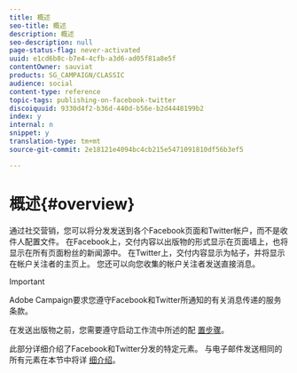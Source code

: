```yaml
---
title: 概述
seo-title: 概述
description: 概述
seo-description: null
page-status-flag: never-activated
uuid: e1cd6b8c-b7e4-4cfb-a3d6-ad05f81a8e5f
contentOwner: sauviat
products: SG_CAMPAIGN/CLASSIC
audience: social
content-type: reference
topic-tags: publishing-on-facebook-twitter
discoiquuid: 9330d4f2-b36d-440d-b56e-b2d4448199b2
index: y
internal: n
snippet: y
translation-type: tm+mt
source-git-commit: 2e18121e4094bc4cb215e5471091810df56b3ef5

---
```



# 概述{#overview}

通过社交营销，您可以将分发发送到各个Facebook页面和Twitter帐户，而不是收件人配置文件。 在Facebook上，交付内容以出版物的形式显示在页面墙上，也将显示在所有页面粉丝的新闻源中。 在Twitter上，交付内容显示为帖子，并将显示在帐户关注者的主页上。 您还可以向您收集的帐户关注者发送直接消息。

>[!IMPORTANT]
>
>Adobe Campaign要求您遵守Facebook和Twitter所通知的有关消息传递的服务条款。
>
>在发送出版物之前，您需要遵守启动工作流中所述的配 [置步骤](../../social/using/starting-workflows.md)。

此部分详细介绍了Facebook和Twitter分发的特定元素。 与电子邮件发送相同的所有元素在本节中将详 [细介绍](../../delivery/using/about-email-channel.md)。
